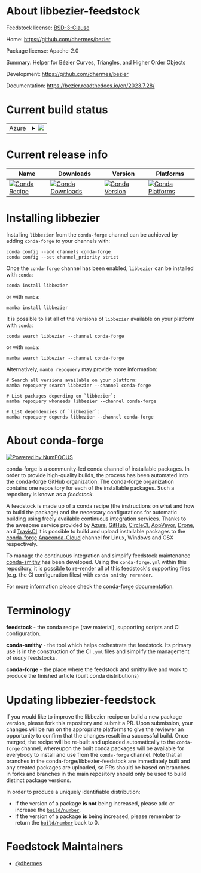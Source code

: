 About libbezier-feedstock
=========================

Feedstock license: [BSD-3-Clause](https://github.com/conda-forge/libbezier-feedstock/blob/main/LICENSE.txt)

Home: https://github.com/dhermes/bezier

Package license: Apache-2.0

Summary: Helper for Bézier Curves, Triangles, and Higher Order Objects

Development: https://github.com/dhermes/bezier

Documentation: https://bezier.readthedocs.io/en/2023.7.28/

Current build status
====================


<table>
    
  <tr>
    <td>Azure</td>
    <td>
      <details>
        <summary>
          <a href="https://dev.azure.com/conda-forge/feedstock-builds/_build/latest?definitionId=9077&branchName=main">
            <img src="https://dev.azure.com/conda-forge/feedstock-builds/_apis/build/status/libbezier-feedstock?branchName=main">
          </a>
        </summary>
        <table>
          <thead><tr><th>Variant</th><th>Status</th></tr></thead>
          <tbody><tr>
              <td>linux_64</td>
              <td>
                <a href="https://dev.azure.com/conda-forge/feedstock-builds/_build/latest?definitionId=9077&branchName=main">
                  <img src="https://dev.azure.com/conda-forge/feedstock-builds/_apis/build/status/libbezier-feedstock?branchName=main&jobName=linux&configuration=linux%20linux_64_" alt="variant">
                </a>
              </td>
            </tr><tr>
              <td>osx_64</td>
              <td>
                <a href="https://dev.azure.com/conda-forge/feedstock-builds/_build/latest?definitionId=9077&branchName=main">
                  <img src="https://dev.azure.com/conda-forge/feedstock-builds/_apis/build/status/libbezier-feedstock?branchName=main&jobName=osx&configuration=osx%20osx_64_" alt="variant">
                </a>
              </td>
            </tr><tr>
              <td>win_64</td>
              <td>
                <a href="https://dev.azure.com/conda-forge/feedstock-builds/_build/latest?definitionId=9077&branchName=main">
                  <img src="https://dev.azure.com/conda-forge/feedstock-builds/_apis/build/status/libbezier-feedstock?branchName=main&jobName=win&configuration=win%20win_64_" alt="variant">
                </a>
              </td>
            </tr>
          </tbody>
        </table>
      </details>
    </td>
  </tr>
</table>

Current release info
====================

| Name | Downloads | Version | Platforms |
| --- | --- | --- | --- |
| [![Conda Recipe](https://img.shields.io/badge/recipe-libbezier-green.svg)](https://anaconda.org/conda-forge/libbezier) | [![Conda Downloads](https://img.shields.io/conda/dn/conda-forge/libbezier.svg)](https://anaconda.org/conda-forge/libbezier) | [![Conda Version](https://img.shields.io/conda/vn/conda-forge/libbezier.svg)](https://anaconda.org/conda-forge/libbezier) | [![Conda Platforms](https://img.shields.io/conda/pn/conda-forge/libbezier.svg)](https://anaconda.org/conda-forge/libbezier) |

Installing libbezier
====================

Installing `libbezier` from the `conda-forge` channel can be achieved by adding `conda-forge` to your channels with:

```
conda config --add channels conda-forge
conda config --set channel_priority strict
```

Once the `conda-forge` channel has been enabled, `libbezier` can be installed with `conda`:

```
conda install libbezier
```

or with `mamba`:

```
mamba install libbezier
```

It is possible to list all of the versions of `libbezier` available on your platform with `conda`:

```
conda search libbezier --channel conda-forge
```

or with `mamba`:

```
mamba search libbezier --channel conda-forge
```

Alternatively, `mamba repoquery` may provide more information:

```
# Search all versions available on your platform:
mamba repoquery search libbezier --channel conda-forge

# List packages depending on `libbezier`:
mamba repoquery whoneeds libbezier --channel conda-forge

# List dependencies of `libbezier`:
mamba repoquery depends libbezier --channel conda-forge
```


About conda-forge
=================

[![Powered by
NumFOCUS](https://img.shields.io/badge/powered%20by-NumFOCUS-orange.svg?style=flat&colorA=E1523D&colorB=007D8A)](https://numfocus.org)

conda-forge is a community-led conda channel of installable packages.
In order to provide high-quality builds, the process has been automated into the
conda-forge GitHub organization. The conda-forge organization contains one repository
for each of the installable packages. Such a repository is known as a *feedstock*.

A feedstock is made up of a conda recipe (the instructions on what and how to build
the package) and the necessary configurations for automatic building using freely
available continuous integration services. Thanks to the awesome service provided by
[Azure](https://azure.microsoft.com/en-us/services/devops/), [GitHub](https://github.com/),
[CircleCI](https://circleci.com/), [AppVeyor](https://www.appveyor.com/),
[Drone](https://cloud.drone.io/welcome), and [TravisCI](https://travis-ci.com/)
it is possible to build and upload installable packages to the
[conda-forge](https://anaconda.org/conda-forge) [Anaconda-Cloud](https://anaconda.org/)
channel for Linux, Windows and OSX respectively.

To manage the continuous integration and simplify feedstock maintenance
[conda-smithy](https://github.com/conda-forge/conda-smithy) has been developed.
Using the ``conda-forge.yml`` within this repository, it is possible to re-render all of
this feedstock's supporting files (e.g. the CI configuration files) with ``conda smithy rerender``.

For more information please check the [conda-forge documentation](https://conda-forge.org/docs/).

Terminology
===========

**feedstock** - the conda recipe (raw material), supporting scripts and CI configuration.

**conda-smithy** - the tool which helps orchestrate the feedstock.
                   Its primary use is in the construction of the CI ``.yml`` files
                   and simplify the management of *many* feedstocks.

**conda-forge** - the place where the feedstock and smithy live and work to
                  produce the finished article (built conda distributions)


Updating libbezier-feedstock
============================

If you would like to improve the libbezier recipe or build a new
package version, please fork this repository and submit a PR. Upon submission,
your changes will be run on the appropriate platforms to give the reviewer an
opportunity to confirm that the changes result in a successful build. Once
merged, the recipe will be re-built and uploaded automatically to the
`conda-forge` channel, whereupon the built conda packages will be available for
everybody to install and use from the `conda-forge` channel.
Note that all branches in the conda-forge/libbezier-feedstock are
immediately built and any created packages are uploaded, so PRs should be based
on branches in forks and branches in the main repository should only be used to
build distinct package versions.

In order to produce a uniquely identifiable distribution:
 * If the version of a package **is not** being increased, please add or increase
   the [``build/number``](https://docs.conda.io/projects/conda-build/en/latest/resources/define-metadata.html#build-number-and-string).
 * If the version of a package **is** being increased, please remember to return
   the [``build/number``](https://docs.conda.io/projects/conda-build/en/latest/resources/define-metadata.html#build-number-and-string)
   back to 0.

Feedstock Maintainers
=====================

* [@dhermes](https://github.com/dhermes/)

